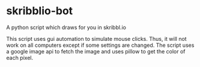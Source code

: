 # skribblio-bot
A python script which draws for you in skribbl.io


This script uses gui automation to simulate mouse clicks. Thus, it will not work on all computers except if some settings are changed.
The script uses a google image api to fetch the image and uses pillow to get the color of each pixel.
